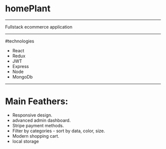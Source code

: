 # homePlant

---

Fullstack ecommerce application

---

#technologies

- React
- Redux
- JWT
- Express
- Node
- MongoDb

---

# Main Feathers:

- Responsive design.
- advanced admin dashboard.
- Stripe payment methods.
- Filter by categories - sort by data, color, size.
- Modern shopping cart.
- local storage
